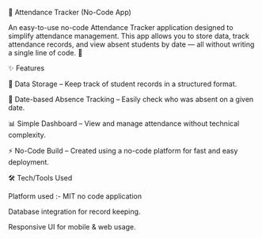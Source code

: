 📌 Attendance Tracker (No-Code App)

An easy-to-use no-code Attendance Tracker application designed to simplify attendance management.
This app allows you to store data, track attendance records, and view absent students by date — all without writing a single line of code. 🚀

✨ Features

📂 Data Storage – Keep track of student records in a structured format.

📅 Date-based Absence Tracking – Easily check who was absent on a given date.

📊 Simple Dashboard – View and manage attendance without technical complexity.

⚡ No-Code Build – Created using a no-code platform for fast and easy deployment.

🛠️ Tech/Tools Used

Platform used :- MIT no code application

Database integration for record keeping.

Responsive UI for mobile & web usage.
